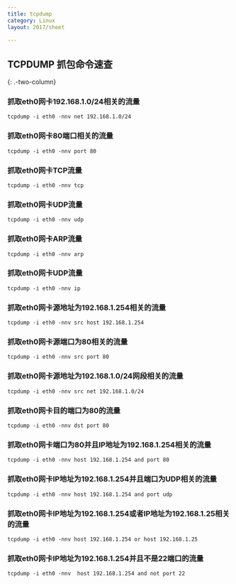 ```yaml
---
title: tcpdump
category: Linux
layout: 2017/sheet
   
---
```



## TCPDUMP 抓包命令速查
{: .-two-column}


### 抓取eth0网卡192.168.1.0/24相关的流量

```
tcpdump -i eth0 -nnv net 192.168.1.0/24
```

### 抓取eth0网卡80端口相关的流量

```
tcpdump -i eth0 -nnv port 80
```

### 抓取eth0网卡TCP流量

```
tcpdump -i eth0 -nnv tcp 
```

### 抓取eth0网卡UDP流量

```
tcpdump -i eth0 -nnv udp
```
### 抓取eth0网卡ARP流量

```
tcpdump -i eth0 -nnv arp
```

### 抓取eth0网卡UDP流量

```
tcpdump -i eth0 -nnv ip 
```

### 抓取eth0网卡源地址为192.168.1.254相关的流量

```
tcpdump -i eth0 -nnv src host 192.168.1.254
```

### 抓取eth0网卡源端口为80相关的流量

```
tcpdump -i eth0 -nnv src port 80
```

### 抓取eth0网卡源地址为192.168.1.0/24网段相关的流量

```
tcpdump -i eth0 -nnv src net 192.168.1.0/24
```

### 抓取eth0网卡目的端口为80的流量

```
tcpdump -i eth0 -nnv dst port 80
```

### 抓取eth0网卡端口为80并且IP地址为192.168.1.254相关的流量

```
tcpdump -i eth0 -nnv host 192.168.1.254 and port 80 
```

### 抓取eth0网卡IP地址为192.168.1.254并且端口为UDP相关的流量

```
tcpdump -i eth0 -nnv host 192.168.1.254 and port udp 
```
### 抓取eth0网卡IP地址为192.168.1.254或者IP地址为192.168.1.25相关的流量
```
tcpdump -i eth0 -nnv host 192.168.1.254 or host 192.168.1.25
```

### 抓取eth0网卡IP地址为192.168.1.254并且不是22端口的流量

```
tcpdump -i eth0 -nnv  host 192.168.1.254 and not port 22 
```



